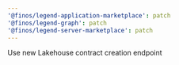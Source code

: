 ```yaml
---
'@finos/legend-application-marketplace': patch
'@finos/legend-graph': patch
'@finos/legend-server-marketplace': patch
---
```


Use new Lakehouse contract creation endpoint
